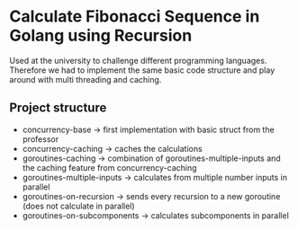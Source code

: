 # Calculate Fibonacci Sequence in Golang using Recursion

Used at the university to challenge different programming languages. 
Therefore we had to implement the same basic code structure and play around with multi threading and caching.

## Project structure

- concurrency-base &rarr; first implementation with basic struct from the professor
- concurrency-caching &rarr; caches the calculations
- goroutines-caching &rarr; combination of goroutines-multiple-inputs and the caching feature from concurrency-caching
- goroutines-multiple-inputs &rarr; calculates from multiple number inputs in parallel
- goroutines-on-recursion &rarr; sends every recursion to a new goroutine (does not calculate in parallel)
- goroutines-on-subcomponents &rarr; calculates subcomponents in parallel